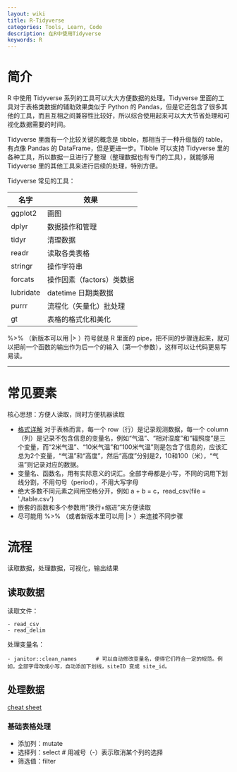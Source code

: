 ```yaml
---
layout: wiki
title: R-Tidyverse
categories: Tools, Learn, Code
description: 在R中使用Tidyverse
keywords: R
---
```


# 简介

R 中使用 Tidyverse 系列的工具可以大大方便数据的处理。Tidyverse 里面的工具对于表格类数据的辅助效果类似于 Python 的 Pandas，但是它还包含了很多其他的工具，而且互相之间兼容性比较好，所以综合使用起来可以大大节省处理和可视化数据需要的时间。

Tidyverse 里面有一个比较关键的概念是 tibble，那相当于一种升级版的 table，有点像 Pandas 的 DataFrame，但是更进一步。Tibble 可以支持 Tidyverse 里的各种工具，所以数据一旦进行了整理（整理数据也有专门的工具），就能够用 Tidyverse 里的其他工具来进行后续的处理，特别方便。

Tidyverse 常见的工具：     

| 名字 | 效果 |    
| ------ | ------ |   
| ggplot2 | 画图 |   
| dplyr | 数据操作和管理 |   
| tidyr | 清理数据 |   
| readr | 读取各类表格 |   
| stringr | 操作字符串 |   
| forcats | 操作因素（factors）类数据 |   
| lubridate | datetime 日期类数据 |   
| purrr | 流程化（矢量化）批处理 |   
| gt | 表格的格式化和美化 |    

 %>% （新版本可以用 |> ）符号就是 R 里面的 pipe，把不同的步骤连起来，就可以把前一个函数的输出作为后一个的输入（第一个参数），这样可以让代码更易写易读。

 -----

# 常见要素

核心思想：方便人读取，同时方便机器读取
- [格式详解](/wiki/tidy-data) 对于表格而言，每一个 row（行）是记录观测数据，每一个 column（列）是记录不包含信息的变量名，例如“气温”、“相对湿度”和“辐照度”是三个变量，而“2米气温”、“10米气温”和“100米气温”则是包含了信息的，应该汇总为2个变量，“气温”和“高度”，然后“高度”分别是2，10和100（米），“气温”则记录对应的数据。
- 变量名、函数名，用有实际意义的词汇。全部字母都是小写，不同的词用下划线分割，不用句号（period），不用大写字母
- 绝大多数不同元素之间用空格分开，例如 a + b = c，read_csv(file = './table.csv')
- 嵌套的函数和多个参数用“换行+缩进”来方便读取
- 尽可能用 %>% （或者新版本里可以用 |> ）来连接不同步骤

# 流程
读取数据，处理数据，可视化，输出结果
## 读取数据
读取文件：
```{r}
- read_csv
- read_delim
```
处理变量名：
```{r}
- janitor::clean_names      # 可以自动修改变量名，使得它们符合一定的规范。例如，全部字母改成小写，自动添加下划线，siteID 变成 site_id。
```
## 处理数据
[cheat sheet](/wiki/tidyr.pdf)
### 基础表格处理
- 添加列：mutate
- 选择列：select  # 用减号（-）表示取消某个列的选择
- 筛选值：filter